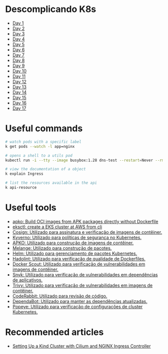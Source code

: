 # Descomplicando K8s

- [Day 1](./day-1/k8s/README.md)
- [Day 2](./day-2/README.md)
- [Day 3](./day-3/README.md)
- [Day 4](./day-4/README.md)
- [Day 5](./day-5/README.md)
- [Day 6](./day-6/README.md)
- [Day 7](./day-7/README.md)
- [Day 8](./day-8/README.md)
- [Day 9](./day-9/README.md)
- [Day 10](./day-10/README.md)
- [Day 11](./day-11/README.md)
- [Day 12](./day-12/README.md)
- [Day 13](./day-13/README.md)
- [Day 14](./day-14/README.md)
- [Day 15](./day-15/README.md)
- [Day 16](./day-16/README.md)
- [Day 17](./day-17/README.md)

# Useful commands

```bash
# watch pods with a specific label
k get pods --watch -l app=nginx

# opens a shell to a utils pod
kubectl run -i --tty --image busybox:1.28 dns-test --restart=Never --rm

# view the documentation of a object
k explain Ingress

# list the resources available in the api
k api-resource
```

# Useful tools

- [apko: Build OCI images from APK packages directly without Dockerfile ](https://github.com/chainguard-dev/apko)
- [eksctl: create a EKS cluster at AWS from cli](https://eksctl.io/)
- [Cosign: Utilizado para assinatura e verificação de imagens de contêiner.]()
- [Kyverno: Utilizado para políticas de segurança no Kubernetes.](https://kyverno.io/)
- [APKO: Utilizado para construção de imagens de contêiner.]()
- [Melange: Utilizado para construção de pacotes.]()
- [Helm: Utilizado para gerenciamento de pacotes Kubernetes.]()
- [Hadolint: Utilizado para verificação de qualidade de Dockerfiles.]()
- [Docker Scout: Utilizado para verificação de vulnerabilidades em imagens de contêiner.]()
- [Snyk: Utilizado para verificação de vulnerabilidades em dependências de aplicativos.]()
- [Trivy: Utilizado para verificação de vulnerabilidades em imagens de contêiner.]()
- [CodeRabbit: Utilizado para revisão de código.]()
- [DependaBot: Utilizado para manter as dependências atualizadas.]()
- [Popeye: Utilizado para verificação de configurações de cluster Kubernetes.]()

# Recommended articles

- [Setting Up a Kind Cluster with Cilium and NGINX Ingress Controller](https://docs.frinx.io/frinx-machine/installation/customization/create-kind-cluster/)
